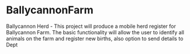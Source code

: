 # BallycannonFarm
Ballycannon Herd  - This project will produce a mobile herd register for Ballycannon Farm. The basic functionality will allow the user to identify all animals on the farm and register new births, also option to send details to Dept
